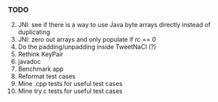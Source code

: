 ### TODO

2.  JNI: see if there is a way to use Java byte arrays directly instead of duplicating
3.  JNI: zero out arrays and only populate if rc == 0
4.  Do the padding/unpadding inside TweetNaCl (?)
6.  Rethink KeyPair
8.  javadoc
9.  Benchmark app
10. Reformat test cases
11. Mine .cpp tests for useful test cases
12. Mine try.c tests for useful test cases
